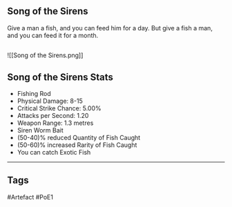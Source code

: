## Song of the Sirens
Give a man a fish, and you can feed him for a day.
But give a fish a man, and you can feed it for a month.
##
![[Song of the Sirens.png]]
## Song of the Sirens Stats
- Fishing Rod
- Physical Damage: 8-15
- Critical Strike Chance: 5.00%
- Attacks per Second: 1.20
- Weapon Range: 1.3 metres
- Siren Worm Bait
- (50-40)% reduced Quantity of Fish Caught
- (50-60)% increased Rarity of Fish Caught
- You can catch Exotic Fish


---
## Tags
#Artefact
#PoE1